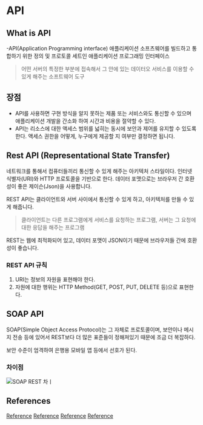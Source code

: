 # API

## What is API
-API(Application Programming interface)
애플리케이션 소프츠웨어를 빌드하고 통합하기 위한 정의 및 프로토콜 세트인 애플리케이션 프로그래밍 인터페이스
> 어떤 서버의 특정한 부분에 접속해서 그 안에 있는 데이터오 서비스를 이용할 수 있게 해주는 소프트웨어 도구

## 장점
- API를 사용하면 구현 방식을 알지 못하는 제품 또는 서비스와도 통신할 수 있으며 애플리케이션 개발을 간소화 하여 시간과 비용을 절약할 수 있다.
- API는 리소스에 대한 액세스 범위를 넓히는 동시에 보안과 제어를 유지할 수 있도록 한다. 액세스 권한을 어떻게, 누구에게 제공할 지 여부만 결정하면 됩니다.

## Rest API (Representational State Transfer)
네트워크를 통해서 컴퓨터들끼리 통신할 수 있게 해주는 아키텍처 스타일이다. 인터넷 식별자(URI)와 HTTP 프로토콜을 기반으로 한다. 데이터 포맷으로는 브라우저 간 호환성이 좋은 제이슨(Json)을 사용합니다.

REST API는 클라이언트와 서버 사이에서 통신할 수 있게 하고, 아키텍처를 만들 수 있게 해줍니다.
> 클라이언트는 다른 프로그램에게 서비스를 요청하는 프로그램, 서버는 그 요청에 대한 응답을 해주는 프로그램

REST는 웹에 최적화되어 있고, 데이터 포맷이 JSON이기 때문에 브라우저들 간에 호환성이 좋습니다.

### REST API 규칙
1. URI는 정보의 자원을 표현해야 한다.
2. 자원에 대한 행위는 HTTP Method(GET, POST, PUT, DELETE 등)으로 표현한다.

## SOAP API
SOAP(Simple Object Access Protocol)는 그 자체로 프로토콜이며, 보안이나 메시지 전송 등에 있어서 REST보다 더 많은 표준들이 정해져있기 때문에 조금 더 복잡하다.

보안 수준이 엄격하여 은행용 모바일 앱 등에서 선호가 된다.

### 차이점
![SOAP REST 차ㅣ](https://user-images.githubusercontent.com/105041834/188277928-f5fbac4b-2e9f-4a68-8e8e-bde5e5a85483.JPG)




## References
[Reference](https://www.redhat.com/ko/topics/api/what-are-application-programming-interfaces)
[Reference](https://blog.wishket.com/soap-api-vs-rest-api-%EB%91%90-%EB%B0%A9%EC%8B%9D%EC%9D%98-%EA%B0%80%EC%9E%A5-%ED%81%B0-%EC%B0%A8%EC%9D%B4%EC%A0%90%EC%9D%80/#:~:text=%27SOAP%20REST%20%EC%B0%A8%EC%9D%B4%27%20%3A%20%ED%95%B5%EC%8B%AC,%EB%A5%BC%20%EC%9D%B4%EC%9A%A9%ED%95%B4%EC%84%9C%20%EC%A0%91%EA%B7%BC%ED%95%A9%EB%8B%88%EB%8B%A4.)
[Reference](http://www.terms.co.kr/clientserver.htm#:~:text=%ED%81%B4%EB%9D%BC%EC%9D%B4%EC%96%B8%ED%8A%B8%2F%EC%84%9C%EB%B2%84%EB%8A%94%20%EB%91%90%20%EA%B0%9C%EC%9D%98,%EC%9D%91%EB%8B%B5%EC%9D%84%20%ED%95%B4%EC%A3%BC%EB%8A%94%20%ED%94%84%EB%A1%9C%EA%B7%B8%EB%9E%A8%EC%9D%B4%EB%8B%A4.)
[Reference](https://poiemaweb.com/js-rest-api#:~:text=%233.-,REST%20API%EC%9D%98%20%EA%B5%AC%EC%84%B1,%EC%9A%94%EC%B2%AD%EC%9D%84%20%EC%9D%B4%ED%95%B4%ED%95%A0%20%EC%88%98%20%EC%9E%88%EB%8B%A4.)
